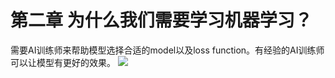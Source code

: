 # 第二章 为什么我们需要学习机器学习？  
需要AI训练师来帮助模型选择合适的model以及loss function。有经验的AI训练师可以让模型有更好的效果。
![](https://tva1.sinaimg.cn/large/e6c9d24ely1h36s34atayj20j10c3q4b.jpg)